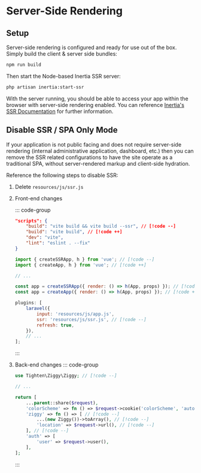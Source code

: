 # Server-Side Rendering

## Setup

Server-side rendering is configured and ready for use out of the box. Simply build the client & server side bundles:

```bash
npm run build
```

Then start the Node-based Inertia SSR server:

```bash
php artisan inertia:start-ssr
```

With the server running, you should be able to access your app within the browser with server-side rendering enabled. You can reference [Inertia's SSR Documentation](https://inertiajs.com/server-side-rendering) for further information.

## Disable SSR / SPA Only Mode

If your application is not public facing and does not require server-side rendering (internal administrative application, dashboard, etc.) then you can remove the SSR related configurations to have the site operate as a traditional SPA, without server-rendered markup and client-side hydration.

Reference the following steps to disable SSR:

1. Delete `resources/js/ssr.js`
2. Front-end changes

    ::: code-group

    ```json [package.json]
    "scripts": {
        "build": "vite build && vite build --ssr", // [!code --]
        "build": "vite build", // [!code ++]
        "dev": "vite",
        "lint": "eslint . --fix"
    }
    ```

    ```js [resources/js/app.js]
    import { createSSRApp, h } from 'vue'; // [!code --]
    import { createApp, h } from 'vue'; // [!code ++]

    // ...

    const app = createSSRApp({ render: () => h(App, props) }); // [!code --]
    const app = createApp({ render: () => h(App, props) }); // [!code ++]
    ```

    ```js [vite.config.js]
    plugins: [
        laravel({
            input: 'resources/js/app.js',
            ssr: 'resources/js/ssr.js', // [!code --]
            refresh: true,
        }),
        // ...
    ];
    ```

    :::

3. Back-end changes
   ::: code-group

    ```php [app/Http/Middleware/HandleInertiaRequests.php]
    use Tighten\Ziggy\Ziggy; // [!code --]

    // ...

    return [
        ...parent::share($request),
        'colorScheme' => fn () => $request->cookie('colorScheme', 'auto'), // [!code --]
        'ziggy' => fn () => [ // [!code --]
            ...(new Ziggy())->toArray(), // [!code --]
            'location' => $request->url(), // [!code --]
        ], // [!code --]
        'auth' => [
            'user' => $request->user(),
        ],
    ];
    ```

    :::
